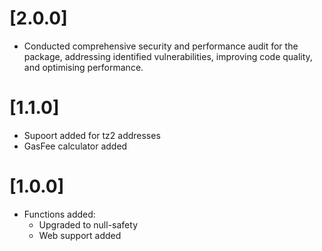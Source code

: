 # [2.0.0]

- Conducted comprehensive security and performance audit for the package, addressing identified vulnerabilities, improving code quality, and optimising performance.

# [1.1.0]

- Supoort added for tz2 addresses
- GasFee calculator added


# [1.0.0]

* Functions added:
  * Upgraded to null-safety
  * Web support added
